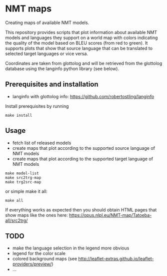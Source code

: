 
# NMT maps

Creating maps of available NMT models.

This repository provides scripts that plot information about available NMT models and languages they support on a world map with colors indicating the quality of the model based on BLEU scores (from red to green). It supports plots that show that source language that can be translated to selected target languages or vice versa.

Coordinates are taken from glottolog and will be retrieved from the glottolog database using the langinfo python library (see below).


## Prerequisites and installation

* langinfo with glottolog info: https://github.com/robertostling/langinfo

Install prerequisites by running

```
make install
```


## Usage


* fetch list of released models
* create maps that plot according to the supported source language of NMT models
* create maps that plot according to the supported target language of NMT models

```
make model-list
make src2trg-map
make trg2src-map
```

or simple make it all:

```
make all
```

If everything works as expected then you should obtain HTML pages that show maps like the ones here: https://opus.nlpl.eu/NMT-map/Tatoeba-all/src2trg/


## TODO

* make the language selection in the legend more obvious
* legend for the color scale
* colored background maps (see http://leaflet-extras.github.io/leaflet-providers/preview/)
* ...
